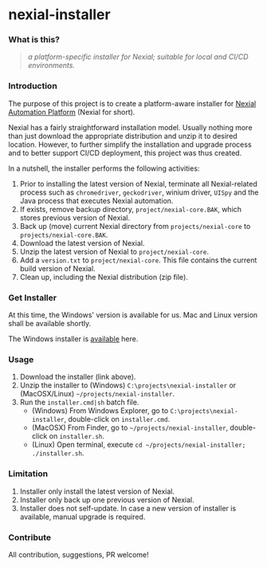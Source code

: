 # nexial-installer

### What is this?
> _a platform-specific installer for Nexial; suitable for local and CI/CD environments._


### Introduction
The purpose of this project is to create a platform-aware installer for 
[Nexial Automation Platform](https://github.com/nexiality/nexial-core) (Nexial for short).

Nexial has a fairly straightforward installation model. Usually nothing more than just download the appropriate 
distribution and unzip it to desired location. However, to further simplify the installation and upgrade process and to
better support CI/CD deployment, this project was thus created.  

In a nutshell, the installer performs the following activities:
1. Prior to installing the latest version of Nexial, terminate all Nexial-related process such as `chromedriver`, 
   `geckodriver`, winium driver, `UISpy` and the Java process that executes Nexial automation.
2. If exists, remove backup directory, `project/nexial-core.BAK`, which stores previous version of Nexial. 
3. Back up (move) current Nexial directory from `projects/nexial-core` to `projects/nexial-core.BAK`.
4. Download the latest version of Nexial.
5. Unzip the latest version of Nexial to `project/nexial-core`.
6. Add a `version.txt` to `project/nexial-core`. This file contains the current build version of Nexial.
7. Clean up, including the Nexial distribution (zip file).


### Get Installer
At this time, the Windows' version is available for us. Mac and Linux version shall be available shortly.

The Windows installer is [available](https://github.com/nexiality/nexial-installer/releases/download/nexial-installer-v1.0/nexial-installer-v1.0.zip) here.


### Usage
1. Download the installer (link above).
2. Unzip the installer to (Windows) `C:\projects\nexial-installer` or (MacOSX/Linux) `~/projects/nexial-installer`.
3. Run the `installer.cmd|sh` batch file.
   - (Windows) From Windows Explorer, go to `C:\projects\nexial-installer`, double-click on `installer.cmd`.
   - (MacOSX) From Finder, go to `~/projects/nexial-installer`, double-click on `installer.sh`.
   - (Linux) Open terminal, execute `cd ~/projects/nexial-installer; ./installer.sh`.


### Limitation
1. Installer only install the latest version of Nexial.
2. Installer only back up one previous version of Nexial.
3. Installer does not self-update. In case a new version of installer is available, manual upgrade is required.


### Contribute
All contribution, suggestions, PR welcome!
